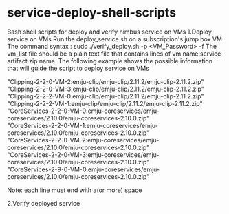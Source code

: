# service-deploy-shell-scripts
Bash shell scripts for deploy and verify nimbus service on VMs
1.Deploy service on VMs
Run the deploy_service.sh on a subscription's jump box VM
The command syntax : sudo ./verify_deploy.sh -p <VM_Password> -f <Full path of vm_list file>
The vm_list file should be a plain text file that contains lines of vm name:service artifact zip name. 
The following example shows the possible information that will guide the script to deploy service on VMs

"Clipping-2-2-0-VM-2:emju-clip/emju-clip/2.11.2/emju-clip-2.11.2.zip"  
"Clipping-2-2-0-VM-3:emju-clip/emju-clip/2.11.2/emju-clip-2.11.2.zip"  
"Clipping-2-2-2-VM-0:emju-clip/emju-clip/2.11.2/emju-clip-2.11.2.zip"  
"Clipping-2-2-2-VM-1:emju-clip/emju-clip/2.11.2/emju-clip-2.11.2.zip"  
"CoreServices-2-2-0-VM-0:emju-coreservices/emju-coreservices/2.10.0/emju-coreservices-2.10.0.zip"  
"CoreServices-2-2-0-VM-1:emju-coreservices/emju-coreservices/2.10.0/emju-coreservices-2.10.0.zip"  
"CoreServices-2-2-0-VM-2:emju-coreservices/emju-coreservices/2.10.0/emju-coreservices-2.10.0.zip"  
"CoreServices-2-2-0-VM-3:emju-coreservices/emju-coreservices/2.10.0/emju-coreservices-2.10.0.zip"  
"CoreServices-2-9-0-VM-0:emju-coreservices/emju-coreservices/2.10.0/emju-coreservices-2.10.0.zip" 

Note: each line must end with a(or more) space

2.Verify deployed service
